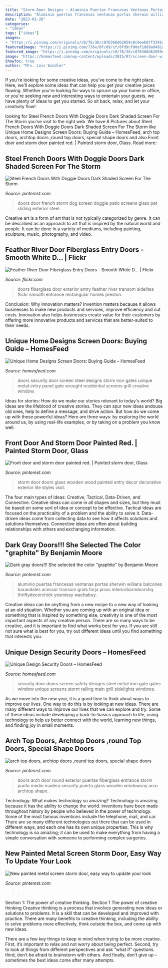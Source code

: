 ```yaml
---
title: "Storm Door Designs ~ Aluminio Puertas Francesas Ventanas Portas Sherwin Willians Balcones Barandales Acessar Transom Grids Forja Pisos Interiorbarndoorshq Thriftydecorchick Yesmissy Wachabuy"
description: "Aluminio puertas francesas ventanas portas sherwin willians balcones barandales acessar transom grids forja pisos interiorbarndoorshq thriftydecorchick yesmissy wachabuy"
date: "2023-01-26"
categories:
- "ideas"
tags: ["ideas"]
images:
- "https://i.pinimg.com/originals/c0/76/36/c076368d62059c8c6eeb87f334b302d1.jpg"
featuredImage: "https://i.pinimg.com/736x/8f/d9/cf/8fd9cf90ef1d89ad491aa2ecc1e9da1b--outdoor-life-outdoor-decor.jpg"
featured_image: "https://i.pinimg.com/originals/c0/76/36/c076368d62059c8c6eeb87f334b302d1.jpg"
image: "https://homesfeed.com/wp-content/uploads/2015/07/screen-door-with-security-panel-made-from-crafted-metal.jpg"
ShowToc: true
author: "Mrs. Lois Windler"
---
```



If you're looking for some creative ideas, you've come to the right place. Here, we'll explore some ideas that can help you get your creative juices flowing. Whether you're looking for ways to spruce up your home or office, or you're seeking new and interesting ways to entertain your guests, we have plenty of ideas to get you started. So sit back, relax, and let your creativity flow!

	

		
looking for Steel French Doors With Doggie Doors Dark Shaded Screen For The Storm you've visit to the right web. We have 8 Pictures about Steel French Doors With Doggie Doors Dark Shaded Screen For The Storm like Unique Home Designs Screen Doors: Buying Guide – HomesFeed, arch top doors, archtop doors ,round top doors, special shape doors and also Front door and storm door painted red. | Painted storm door, Glass. Read more:
		
    
## Steel French Doors With Doggie Doors Dark Shaded Screen For The Storm

<img loading=lazy src="https://i.pinimg.com/736x/a0/f4/61/a0f46114a29c0b9fed22347a724d3707--storm-doors-pet-door.jpg" onerror="this.onerror=null;this.src='https://tse1.mm.bing.net/th?id=OIP.j4BaIGH2HtiwMHOFRWzeMgHaJ3&amp;pid=15.1';" alt="Steel French Doors With Doggie Doors Dark Shaded Screen For The Storm">

_Source: pinterest.com_

>doors door french storm dog screen doggie patio screens glass pet sliding exterior steel. 

	

Creative art is a form of art that is not typically categorized by genre. It can be described as an approach to art that is inspired by the natural world and people. It can be done in a variety of mediums, including painting, sculpture, music, photography, and video.

    
## Feather River Door Fiberglass Entry Doors - Smooth White D… | Flickr

<img loading=lazy src="http://farm5.staticflickr.com/4061/4707386140_b51ac23780.jpg" onerror="this.onerror=null;this.src='https://tse4.mm.bing.net/th?id=OIP.sgND1oEVc9iydB5aaW28AAAAAA&amp;pid=15.1';" alt="Feather River Door Fiberglass Entry Doors - Smooth White D… | Flickr">

_Source: flickr.com_

>doors fiberglass door exterior entry feather river transom sidelites flickr smooth entrance rectangular homes preston. 

	

Conclusion: Why innovation matters?
Invention matters because it allows businesses to make new products and services, improve efficiency and cut costs. Innovation also helps businesses create value for their customers by offering more innovative products and services that are better-suited to their needs.

    
## Unique Home Designs Screen Doors: Buying Guide – HomesFeed

<img loading=lazy src="https://homesfeed.com/wp-content/uploads/2015/07/screen-door-with-security-panel-made-from-crafted-metal.jpg" onerror="this.onerror=null;this.src='https://tse3.mm.bing.net/th?id=OIP.Bam6u3-PoI65i74da1xZQwHaJ4&amp;pid=15.1';" alt="Unique Home Designs Screen Doors: Buying Guide – HomesFeed">

_Source: homesfeed.com_

>doors security door screen steel designs storm iron gates unique metal entry panel gate wrought residential screens grill creative window. 

	

Ideas for stories: How do we make our stories relevant to today's world?
Big ideas are the lifeblood of creative stories. They can spur new ideas andouse old ones, help to define a message, and drive action. But how do we come up with these powerful ideas? Here are three ways: by exploring the world around us, by using real-life examples, or by taking on a problem you know well.

    
## Front Door And Storm Door Painted Red. | Painted Storm Door, Glass

<img loading=lazy src="https://i.pinimg.com/736x/8f/d9/cf/8fd9cf90ef1d89ad491aa2ecc1e9da1b--outdoor-life-outdoor-decor.jpg" onerror="this.onerror=null;this.src='https://tse1.mm.bing.net/th?id=OIP.R08DT_EeobTHO5CYO-mX5gHaJ3&amp;pid=15.1';" alt="Front door and storm door painted red. | Painted storm door, Glass">

_Source: pinterest.com_

>storm door doors glass wooden wood painted entry decor decorative exterior lite styles visit. 

	

The four main types of ideas: Creative, Tactical, Data-Driven, and Connective.
Creative ideas can come in all shapes and sizes, but they must be based on some sort of idea or concept to be effective. Tactical ideas are focused on the practicality of a problem and the ability to solve it. Data-driven ideas come from collecting data to see how it affects solutions and solutions themselves. Connective ideas are often about building relationships with others and exchanging information.

    
## Dark Gray Doors!!! She Selected The Color &quot;graphite&quot; By Benjamin Moore

<img loading=lazy src="https://i.pinimg.com/originals/c8/89/1a/c8891a489b1bcd1114f096b3e42c2b1e.jpg" onerror="this.onerror=null;this.src='https://tse3.mm.bing.net/th?id=OIP.rgFCiFuoeYG4g32imNpatQHaKj&amp;pid=15.1';" alt="Dark gray doors!!! She selected the color &quot;graphite&quot; by Benjamin Moore">

_Source: pinterest.com_

>aluminio puertas francesas ventanas portas sherwin willians balcones barandales acessar transom grids forja pisos interiorbarndoorshq thriftydecorchick yesmissy wachabuy. 

	

Creative ideas can be anything from a new recipe to a new way of looking at an old situation. Whether you are coming up with an original idea or something that is inspired by something else, creativity is one of the most important aspects of any creative person. There are so many ways to be creative, and it is important to find what works best for you. If you are still not sure what is best for you, try out different ideas until you find something that interests you.

    
## Unique Design Security Doors – HomesFeed

<img loading=lazy src="http://homesfeed.com/wp-content/uploads/2015/07/screen-door-design-with-vertical-metal-railing-in-white-two-sidelights-with-rails.jpg" onerror="this.onerror=null;this.src='https://tse2.mm.bing.net/th?id=OIP.C8kVcpPiWXZk6iAQC3VVPQHaJ4&amp;pid=15.1';" alt="Unique Design Security Doors – HomesFeed">

_Source: homesfeed.com_

>security door doors screen safety designs steel metal iron gate gates window unique screens storm railing main grill sidelights windows. 

	

As we move into the new year, it is a good time to think about ways to improve our lives. One way to do this is by looking at new ideas. There are many different ways to improve our lives that we can explore and try. Some of these ideas include developing a back-to-basics approach to life, using technology to help us better connect with the world, learning new things, and finding joy in small moments.

    
## Arch Top Doors, Archtop Doors ,round Top Doors, Special Shape Doors

<img loading=lazy src="https://i.pinimg.com/originals/29/e0/00/29e000de1cab329900e169959d552568.jpg" onerror="this.onerror=null;this.src='https://tse3.mm.bing.net/th?id=OIP.VnmtNNRYV2qZXYDmu1iI2AAAAA&amp;pid=15.1';" alt="arch top doors, archtop doors ,round top doors, special shape doors">

_Source: pinterest.com_

>doors arch door round exterior puertas fiberglass entrance storm punto medio madera security puerta glass wooden windowsny arco archtop shape. 

	

Technology: What makes technology so amazing?
Technology is amazing because it has the ability to change the world. inventions have been made throughout history by people who believed in the power of technology. Some of the most famous inventions include the telephone, mail, and car. There are so many different technologies out there that can be used in different ways, and each one has its own unique properties. This is why technology is so amazing; it can be used to make everything from having a simple conversation with someone to performing complex surgeries.

    
## New Painted Metal Screen Storm Door, Easy Way To Update Your Look

<img loading=lazy src="https://i.pinimg.com/originals/c0/76/36/c076368d62059c8c6eeb87f334b302d1.jpg" onerror="this.onerror=null;this.src='https://tse1.mm.bing.net/th?id=OIP.bC9ukgoCuwg1ZrY4G5XNCgHaJ4&amp;pid=15.1';" alt="New painted metal screen storm door, easy way to update your look">

_Source: pinterest.com_

>. 

	

Section 1: The power of creative thinking.
Section 1 The power of creative thinking
Creative thinking is a process that involves generating new ideas or solutions to problems. It is a skill that can be developed and improved with practice. There are many benefits to creative thinking, including the ability to solve problems more effectively, think outside the box, and come up with new ideas.

There are a few key things to keep in mind when trying to be more creative. First, it’s important to relax and not worry about being perfect. Second, try to look at things from different perspectives and ask “what if” questions. third, don’t be afraid to brainstorm with others. And finally, don’t give up – sometimes the best ideas come after many attempts.

